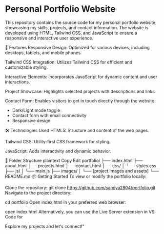 # Personal Portfolio Website
This repository contains the source code for my personal portfolio website, showcasing my skills, projects, and contact information. The website is developed using HTML, Tailwind CSS, and JavaScript to ensure a responsive and interactive user experience.​

🚀 Features Responsive Design: Optimized for various devices, including desktops, tablets, and mobile phones.

Tailwind CSS Integration: Utilizes Tailwind CSS for efficient and customizable styling.

Interactive Elements: Incorporates JavaScript for dynamic content and user interactions.

Project Showcase: Highlights selected projects with descriptions and links.

Contact Form: Enables visitors to get in touch directly through the website.​
- Dark/Light mode toggle
- Contact form with email connectivity
- Responsive design

🛠️ Technologies Used HTML5: Structure and content of the web pages.

Tailwind CSS: Utility-first CSS framework for styling.

JavaScript: Adds interactivity and dynamic behavior.​

📁 Folder Structure plaintext Copy Edit portfolio/ ├── index.html ├── about.html ├── projects.html ├── contact.html ├── css/ │ └── styles.css ├── js/ │ └── main.js ├── images/ │ └── [project images and assets] └── README.md 📦 Getting Started To view or modify the portfolio locally:

Clone the repository: git clone https://github.com/samiya2804/portfolio.git Navigate to the project directory:

cd portfolio Open index.html in your preferred web browser:

open index.html Alternatively, you can use the Live Server extension in VS Code for

Explore my projects and let's connect!"
